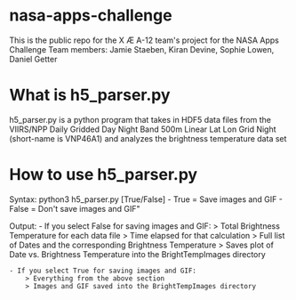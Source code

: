 # nasa-apps-challenge
This is the public repo for the X Æ A-12 team's project for the NASA Apps Challenge 
Team members: Jamie Staeben, Kiran Devine, Sophie Lowen, Daniel Getter

# What is h5_parser.py
h5_parser.py is a python program that takes in HDF5 data files from the VIIRS/NPP Daily Gridded Day Night Band 500m Linear Lat Lon Grid Night (short-name is VNP46A1) and analyzes the brightness temperature data set

# How to use h5_parser.py
Syntax: python3 h5_parser.py [True/False] 
       - True = Save images and GIF
       - False = Don't save images and GIF"
       
Output: 
    - If you select False for saving images and GIF:
        > Total Brightness Temperature for each data file
        > Time elapsed for that calculation
        > Full list of Dates and the corresponding Brightness Temperature
        > Saves plot of Date vs. Brightness Temperature into the BrightTempImages directory  
    
    - If you select True for saving images and GIF:
        > Everything from the above section
        > Images and GIF saved into the BrightTempImages directory  
